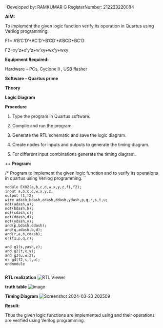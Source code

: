 -Developed by: RAMKUMAR G
RegisterNumber: 212223220084

**AIM:**

To implement the given logic function verify its operation in Quartus using Verilog programming.

F1= A’B’C’D’+AC’D’+B’CD’+A’BCD+BC’D 

F2=xy’z+x’y’z+w’xy+wx’y+wxy

**Equipment Required:**

Hardware – PCs, Cyclone II , USB flasher

**Software – Quartus prime**

**Theory**

**Logic Diagram**

**Procedure**

1.	Type the program in Quartus software.

2.	Compile and run the program.

3.	Generate the RTL schematic and save the logic diagram.

4.	Create nodes for inputs and outputs to generate the timing diagram.

5.	For different input combinations generate the timing diagram.

++
**Program:**

/* Program to implement the given logic function and to verify its operations in quartus using Verilog programming. ``
```
module EX02(a,b,c,d,w,x,y,z,f1,f2);
input a,b,c,d,w,x,y,z;
output f1,f2;
wire adash,bdash,cdash,ddash,ydash,p,q,r,s,t,u;
not(adash,a);
not(bdash,b);
not(cdash,c);
not(ddash,d);
not(ydash,y);
and(p,bdash,ddash);
and(q,adash,b,d);
and(r,a,b,cdash);
or(f1,p,q,r);

and g1(s,yash,z);
and g2(t,x,y);
and g3(u,w,z);
or g4(f2,s,t,u);
endmodule


```

**RTL realization**
![RTL Viewer](https://github.com/RamkumarGunasekaran/BOOLEAN_FUNCTION_MINIMIZATION/assets/144870820/47092cec-af05-4ea1-8167-54f9aaf0fe45)


**truth table**
![image](https://github.com/RamkumarGunasekaran/BOOLEAN_FUNCTION_MINIMIZATION/assets/144870820/e6c8b78e-c29b-46ee-aee9-29ee38d94cd0)


**Timing Diagram**
![Screenshot 2024-03-23 202509](https://github.com/RamkumarGunasekaran/BOOLEAN_FUNCTION_MINIMIZATION/assets/144870820/ac8ff171-7e0f-4034-9f73-63466a9d2ffe)

**Result:**

Thus the given logic functions are implemented using and their operations are verified using Verilog programming.

